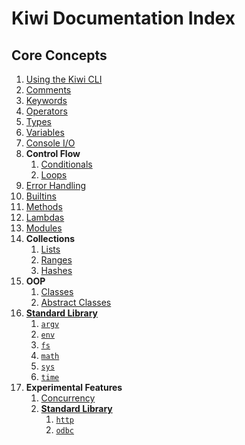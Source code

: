 # Kiwi Documentation Index

## Core Concepts
1. [Using the Kiwi CLI](cli.md)
2. [Comments](comments.md)
3. [Keywords](keywords.md)
4. [Operators](operators.md)
5. [Types](types.md)
6. [Variables](variables.md)
7. [Console I/O](console_io.md)
8. **Control Flow**
    1. [Conditionals](conditionals.md)
    2. [Loops](loops.md)
9. [Error Handling](error_handling.md)
10. [Builtins](builtins.md)
11. [Methods](methods.md)
12. [Lambdas](lambdas.md)
13. [Modules](modules.md)
14. **Collections**
    1. [Lists](lists.md)
    2. [Ranges](ranges.md)
    3. [Hashes](hashes.md)
15. **OOP**
    1. [Classes](classes.md)
    2. [Abstract Classes](abstract_classes.md)
16. [**Standard Library**](standard_library.md)
    1. [`argv`](lib/argv.md)
    2. [`env`](lib/env.md)
    3. [`fs`](lib/fs.md)
    4. [`math`](lib/math.md)
    5. [`sys`](lib/sys.md)
    6. [`time`](lib/time.md)
17. **Experimental Features**
    1. [Concurrency](concurrency.md)
    2. [**Standard Library**](standard_library.md)
        1. [`http`](lib/http.md)
        2. [`odbc`](lib/odbc.md)
